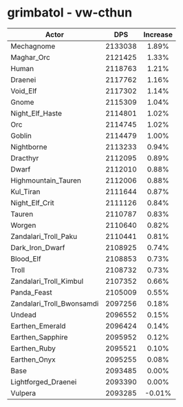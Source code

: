 # grimbatol - vw-cthun
| Actor | DPS | Increase |
|---|:---:|:---:|
|Mechagnome|2133038|1.89%|
|Maghar_Orc|2121425|1.33%|
|Human|2118763|1.21%|
|Draenei|2117762|1.16%|
|Void_Elf|2117302|1.14%|
|Gnome|2115309|1.04%|
|Night_Elf_Haste|2114801|1.02%|
|Orc|2114745|1.02%|
|Goblin|2114479|1.00%|
|Nightborne|2113233|0.94%|
|Dracthyr|2112095|0.89%|
|Dwarf|2112010|0.88%|
|Highmountain_Tauren|2112006|0.88%|
|Kul_Tiran|2111644|0.87%|
|Night_Elf_Crit|2111126|0.84%|
|Tauren|2110787|0.83%|
|Worgen|2110640|0.82%|
|Zandalari_Troll_Paku|2110441|0.81%|
|Dark_Iron_Dwarf|2108925|0.74%|
|Blood_Elf|2108853|0.73%|
|Troll|2108732|0.73%|
|Zandalari_Troll_Kimbul|2107352|0.66%|
|Panda_Feast|2105009|0.55%|
|Zandalari_Troll_Bwonsamdi|2097256|0.18%|
|Undead|2096552|0.15%|
|Earthen_Emerald|2096424|0.14%|
|Earthen_Sapphire|2095952|0.12%|
|Earthen_Ruby|2095521|0.10%|
|Earthen_Onyx|2095255|0.08%|
|Base|2093485|0.00%|
|Lightforged_Draenei|2093390|0.00%|
|Vulpera|2093285|-0.01%|
